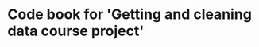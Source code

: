 Code book for 'Getting and cleaning data course project'
========================================================


